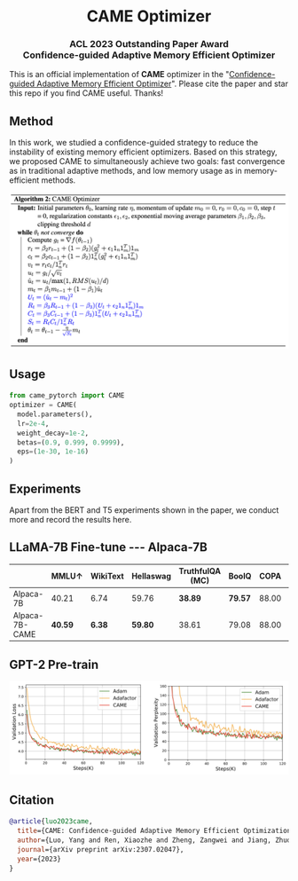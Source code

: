 <h1 align="center">CAME Optimizer</h1>
<h3 align="center">ACL 2023 Outstanding Paper Award<br/>Confidence-guided Adaptive Memory Efficient Optimizer</h3>

This is an official implementation of **CAME** optimizer in the "[Confidence-guided Adaptive Memory Efficient Optimizer](https://arxiv.org/abs/2307.02047)". Please cite the paper and star this repo if you find CAME useful. Thanks!

## Method

In this work, we studied a confidence-guided strategy to reduce the instability of existing memory efficient optimizers. Based on this strategy, we proposed CAME to simultaneously achieve two goals: fast convergence as in traditional adaptive methods, and low memory usage as in memory-efficient methods.

![CAME_code](assets/came.png)

## Usage

```python
from came_pytorch import CAME
optimizer = CAME(
  model.parameters(),
  lr=2e-4,
  weight_decay=1e-2,
  betas=(0.9, 0.999, 0.9999),
  eps=(1e-30, 1e-16)
)
```

## Experiments

Apart from the BERT and T5 experiments shown in the paper, we conduct more and record the results here.

## LLaMA-7B Fine-tune --- Alpaca-7B

|                | $\text{MMLU}\uparrow$ | WikiText | Hellaswag | TruthfulQA (MC) | BoolQ     | COPA  | WSC       | WIC       |
| -------------- | --------------------- | -------- | --------- | --------------- | --------- | ----- | --------- | --------- |
| Alpaca-7B      | 40.21                 | 6.74     | 59.76     | **38.89**       | **79.57** | 88.00 | 46.15     | 49.84     |
| Alpaca-7B-CAME | **40.59**             | **6.38** | **59.80** | 38.61           | 79.08     | 88.00 | **49.04** | **50.78** |

## GPT-2 Pre-train

![CAME_gpt2](assets/gpt-2_came.png)

## Citation

```bibtex
@article{luo2023came,
  title={CAME: Confidence-guided Adaptive Memory Efficient Optimization},
  author={Luo, Yang and Ren, Xiaozhe and Zheng, Zangwei and Jiang, Zhuo and Jiang, Xin and You, Yang},
  journal={arXiv preprint arXiv:2307.02047},
  year={2023}
}
```

